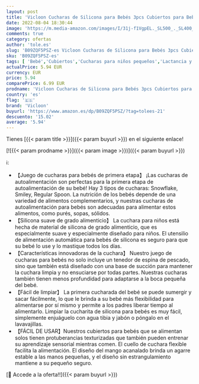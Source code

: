 ```yaml
---
layout: post
title: 'Vicloon Cucharas de Silicona para Bebés 3pcs Cubiertos para Bebés con Ventosa Cuchara de Alimentación Automática para Bebés Juego de Cucharas para el Aprendizaje del Bebé'
date: 2022-08-04 18:30:44
image: 'https://m.media-amazon.com/images/I/31j-f1VgpEL._SL500_._SL400_.jpg'
comments: true
category: ofertas
author: 'tole.es'
slug: 'B09ZQF5PSZ-es Vicloon Cucharas de Silicona para Bebés 3pcs Cubiertos...'
sku: 'B09ZQF5PSZ-es'
tags: [ 'Bebé','Cubiertos','Cucharas para niños pequeños','Lactancia y alimentación','Vajilla y cubiertos','bebé','bebés','vicloon','🇪🇸', ]
actualPrice: 5.94 EUR
currency: EUR
price: 5.94
comparePrice: 6.99 EUR
prodname: 'Vicloon Cucharas de Silicona para Bebés 3pcs Cubiertos para Bebés con Ventosa Cuchara de Alimentación Automática para Bebés Juego de Cucharas para el Aprendizaje del Bebé'
country: 'es'
flag: '🇪🇸'
brand: 'Vicloon'
buyurl: 'https://www.amazon.es/dp/B09ZQF5PSZ/?tag=tolees-21'
descuento: '15.02'
average: '5.94'
---
```


Tienes [{{< param title >}}]({{< param buyurl >}}) en el siguiente enlace!

[![{{< param prodname >}}]({{< param image >}})]({{< param buyurl >}})

ℹ️:

- 【Juego de cucharas para bebés de primera etapa】 ¡Las cucharas de autoalimentación son perfectas para la primera etapa de autoalimentación de su bebé! Hay 3 tipos de cucharas: Snowflake, Smiley, Regular Spoon. La nutrición de los bebés depende de una variedad de alimentos complementarios, y nuestras cucharas de autoalimentación para bebés son adecuadas para alimentar estos alimentos, como purés, sopas, sólidos.
- 【Silicona suave de grado alimenticio】 La cuchara para niños está hecha de material de silicona de grado alimenticio, que es especialmente suave y especialmente diseñado para niños. El utensilio de alimentación automática para bebés de silicona es seguro para que su bebé lo use y lo mastique todos los días.
- 【Características innovadoras de la cuchara】 Nuestro juego de cucharas para bebés no solo incluye un tenedor de espina de pescado, sino que también está diseñado con una base de succión para mantener la cuchara limpia y no ensuciarse por todas partes. Nuestras cucharas también tienen menos profundidad para adaptarse a la boca pequeña del bebé.
- 【Fácil de limpiar】 La primera cucharada del bebé se puede sumergir y sacar fácilmente, lo que le brinda a su bebé más flexibilidad para alimentarse por sí mismo y permite a los padres liberar tiempo al alimentarlo. Limpiar la cucharita de silicona para bebés es muy fácil, simplemente enjuáguelo con agua tibia y jabón o póngalo en el lavavajillas.
- 【FÁCIL DE USAR】Nuestros cubiertos para bebés que se alimentan solos tienen protuberancias texturizadas que también pueden entrenar su aprendizaje sensorial mientras comen. El cuello de cuchara flexible facilita la alimentación. El diseño del mango acanalado brinda un agarre estable a las manos pequeñas, y el diseño sin estrangulamiento mantiene a su pequeño seguro.

[🛒 Accede a la oferta!!]({{< param buyurl >}})
